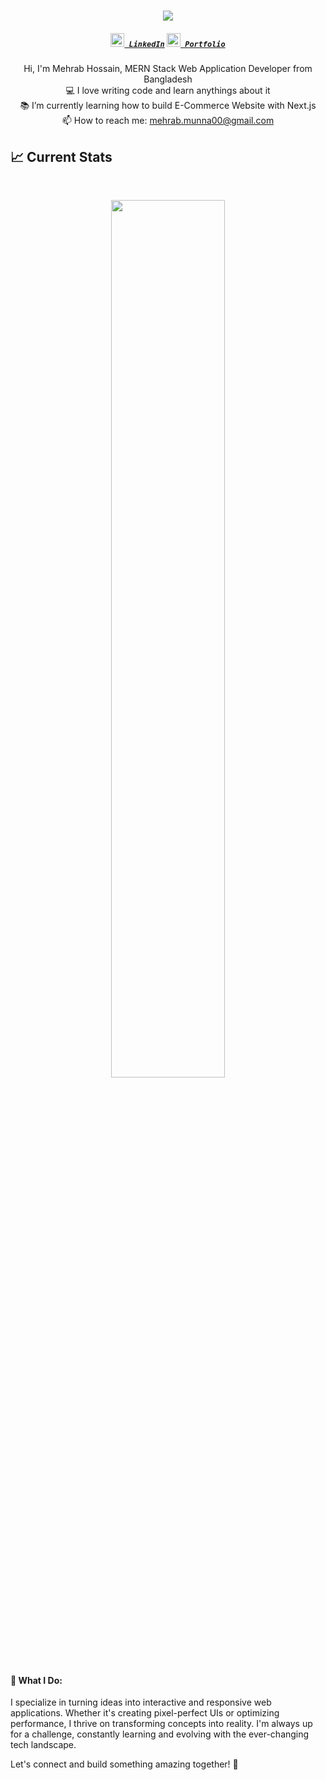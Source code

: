 <h1 align="center">
  <a href="https://git.io/typing-svg">
    <img src="https://readme-typing-svg.herokuapp.com/?lines=Hello,+There!+👋;....This+is+Mehrab+Hossain....;Nice+to+meet+you!&center=true&size=30">
  </a>
</h1>

<h5 align="center">
  <code><a href="https://www.linkedin.com/in/mehrab-hossain-505390274" title="LinkedIn Profile"><img width="22" src="https://cdn-icons-png.flaticon.com/256/174/174857.png"> LinkedIn</a></code>
   <code><a href="https://portfolio-nextjs-two-khaki.vercel.app/" title="Portfolio"><img width="22" src="https://png.pngtree.com/png-clipart/20190630/original/pngtree-vector-portfolio-icon-png-image_4171290.jpg"> Portfolio</a></code>
</h5>

<p align="center">
  Hi, I'm Mehrab Hossain, MERN Stack Web Application Developer from Bangladesh
  <br>
  💻 I love writing code and learn anythings about it
  <br>
  📚 I’m currently learning how to build E-Commerce Website with Next.js
  <br>
  📫 How to reach me: <a href="mailto: mehrab.munna00@gmail.com">mehrab.munna00@gmail.com</a>
</p>

## :chart_with_upwards_trend: Current Stats

<br />
<p align="center">
  <img width="60%" src="https://streak-stats.demolab.com?user=mehrabhossain1&theme=dracula)](https://git.io/streak-stats" />
</p>


#### 🚀 What I Do:
I specialize in turning ideas into interactive and responsive web applications. Whether it's creating pixel-perfect UIs or optimizing performance, I thrive on transforming concepts into reality. I'm always up for a challenge, constantly learning and evolving with the ever-changing tech landscape.


Let's connect and build something amazing together! 🚀
